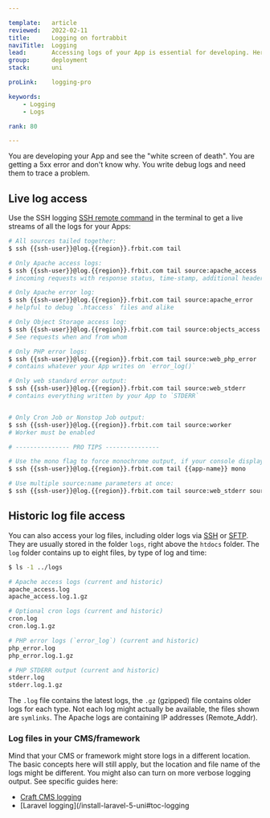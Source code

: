 ```yaml
---

template:   article
reviewed:   2022-02-11
title:      Logging on fortrabbit
naviTitle:  Logging
lead:       Accessing logs of your App is essential for developing. Here is how you can do it on fortrabbit.
group:      deployment
stack:      uni

proLink:    logging-pro

keywords:
    - Logging
    - Logs

rank: 80

---
```


You are developing your App and see the "white screen of death". You are getting a 5xx error and don't know why. You write debug logs and need them to trace a problem.

## Live log access

Use the SSH logging [SSH remote command](remote-ssh-execution) in the terminal to get a live streams of all the logs for your Apps:

```bash
# All sources tailed together:
$ ssh {{ssh-user}}@log.{{region}}.frbit.com tail

# Only Apache access logs:
$ ssh {{ssh-user}}@log.{{region}}.frbit.com tail source:apache_access
# incoming requests with response status, time-stamp, additional headers & first line of request

# Only Apache error log:
$ ssh {{ssh-user}}@log.{{region}}.frbit.com tail source:apache_error
# helpful to debug `.htaccess` files and alike

# Only Object Storage access log:
$ ssh {{ssh-user}}@log.{{region}}.frbit.com tail source:objects_access
# See requests when and from whom

# Only PHP error logs:
$ ssh {{ssh-user}}@log.{{region}}.frbit.com tail source:web_php_error
# contains whatever your App writes on `error_log()`

# Only web standard error output:
$ ssh {{ssh-user}}@log.{{region}}.frbit.com tail source:web_stderr
# contains everything written by your App to `STDERR`


# Only Cron Job or Nonstop Job output:
$ ssh {{ssh-user}}@log.{{region}}.frbit.com tail source:worker
# Worker must be enabled

# --------------- PRO TIPS ---------------

# Use the mono flag to force monochrome output, if your console displays colors incorrectly:
$ ssh {{ssh-user}}@log.{{region}}.frbit.com tail {{app-name}} mono

# Use multiple source:name parameters at once:
$ ssh {{ssh-user}}@log.{{region}}.frbit.com tail source:web_stderr source:web_php_error
```

## Historic log file access

You can also access your log files, including older logs via [SSH](ssh-uni) or [SFTP](sftp-uni). They are usually stored in the folder `logs`, right above the `htdocs` folder. The `log` folder contains up to eight files, by type of log and time:

```bash
$ ls -1 ../logs

# Apache access logs (current and historic)
apache_access.log
apache_access.log.1.gz

# Optional cron logs (current and historic)
cron.log
cron.log.1.gz

# PHP error logs (`error_log`) (current and historic)
php_error.log
php_error.log.1.gz

# PHP STDERR output (current and historic)
stderr.log
stderr.log.1.gz
```

The `.log` file contains the latest logs, the `.gz` (gzipped) file contains older logs for each type. Not each log might actually be available, the files shown are `symlinks`. The Apache logs are containing IP addresses (Remote_Addr).

### Log files in your CMS/framework

Mind that your CMS or framework might store logs in a different location. The basic concepts here will still apply, but the location and file name of the logs might be different. You might also can turn on more verbose logging output. See specific guides here:

* [Craft CMS logging](/craft-3-tune#toc-logging)
* [Laravel logging](/install-laravel-5-uni#toc-logging
